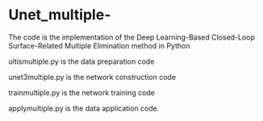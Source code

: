 # Unet_multiple-
The code is the implementation of the Deep Learning-Based Closed-Loop Surface-Related Multiple Elimination method in Python

ultismultiple.py is the data preparation code

unet3multiple.py is the network construction code

trainmultiple.py is the network training code

applymultiple.py is the data application code.

